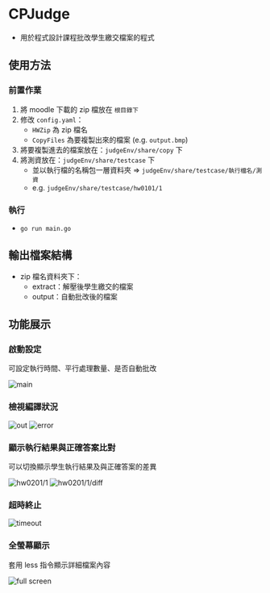 # CPJudge

- 用於程式設計課程批改學生繳交檔案的程式

## 使用方法

### 前置作業

1. 將 moodle 下載的 zip 檔放在 `根目錄下`
2. 修改 `config.yaml`：
   - `HWZip` 為 zip 檔名
   - `CopyFiles` 為要複製出來的檔案 (e.g. `output.bmp`)
3. 將要複製進去的檔案放在：`judgeEnv/share/copy` 下
4. 將測資放在：`judgeEnv/share/testcase` 下
   - 並以執行檔的名稱包一層資料夾 => `judgeEnv/share/testcase/執行檔名/測資`
   - e.g. `judgeEnv/share/testcase/hw0101/1`

### 執行

- `go run main.go`

## 輸出檔案結構

- zip 檔名資料夾下：
  - extract：解壓後學生繳交的檔案
  - output：自動批改後的檔案

## 功能展示

### 啟動設定

可設定執行時間、平行處理數量、是否自動批改

![main](https://i.imgur.com/BsKayU2.png)

### 檢視編譯狀況

![out](https://i.imgur.com/9n0sg6t.png)
![error](https://i.imgur.com/KevG8AL.png)

### 顯示執行結果與正確答案比對

可以切換顯示學生執行結果及與正確答案的差異

![hw0201/1](https://i.imgur.com/QIpwmlf.png)
![hw0201/1/diff](https://i.imgur.com/VVTqGO5.png)

### 超時終止

![timeout](https://i.imgur.com/6OA8q3Z.png)

### 全螢幕顯示

套用 less 指令顯示詳細檔案內容

![full screen](https://i.imgur.com/fqrY6Uw.png)
